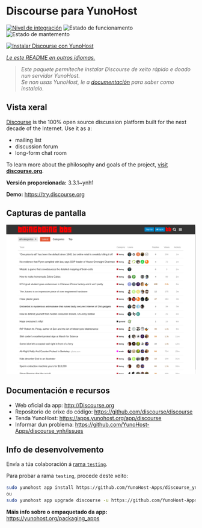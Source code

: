 <!--
NOTA: Este README foi creado automáticamente por <https://github.com/YunoHost/apps/tree/master/tools/readme_generator>
NON debe editarse manualmente.
-->

# Discourse para YunoHost

[![Nivel de integración](https://dash.yunohost.org/integration/discourse.svg)](https://ci-apps.yunohost.org/ci/apps/discourse/) ![Estado de funcionamento](https://ci-apps.yunohost.org/ci/badges/discourse.status.svg) ![Estado de mantemento](https://ci-apps.yunohost.org/ci/badges/discourse.maintain.svg)

[![Instalar Discourse con YunoHost](https://install-app.yunohost.org/install-with-yunohost.svg)](https://install-app.yunohost.org/?app=discourse)

*[Le este README en outros idiomas.](./ALL_README.md)*

> *Este paquete permíteche instalar Discourse de xeito rápido e doado nun servidor YunoHost.*  
> *Se non usas YunoHost, le a [documentación](https://yunohost.org/install) para saber como instalalo.*

## Vista xeral

[Discourse](http://www.discourse.org) is the 100% open source discussion platform built for the next decade of the Internet. Use it as a:

- mailing list
- discussion forum
- long-form chat room

To learn more about the philosophy and goals of the project, [visit **discourse.org**](http://www.discourse.org).


**Versión proporcionada:** 3.3.1~ynh1

**Demo:** <https://try.discourse.org>

## Capturas de pantalla

![Captura de pantalla de Discourse](./doc/screenshots/screenshot.png)

## Documentación e recursos

- Web oficial da app: <http://Discourse.org>
- Repositorio de orixe do código: <https://github.com/discourse/discourse>
- Tenda YunoHost: <https://apps.yunohost.org/app/discourse>
- Informar dun problema: <https://github.com/YunoHost-Apps/discourse_ynh/issues>

## Info de desenvolvemento

Envía a túa colaboración á [rama `testing`](https://github.com/YunoHost-Apps/discourse_ynh/tree/testing).

Para probar a rama `testing`, procede deste xeito:

```bash
sudo yunohost app install https://github.com/YunoHost-Apps/discourse_ynh/tree/testing --debug
ou
sudo yunohost app upgrade discourse -u https://github.com/YunoHost-Apps/discourse_ynh/tree/testing --debug
```

**Máis info sobre o empaquetado da app:** <https://yunohost.org/packaging_apps>
